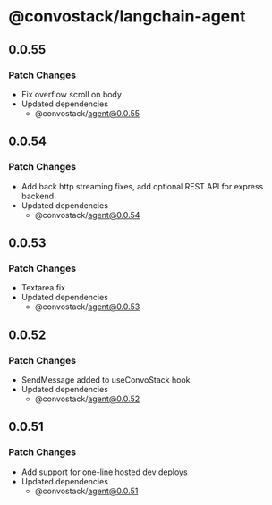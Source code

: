 # @convostack/langchain-agent

## 0.0.55

### Patch Changes

- Fix overflow scroll on body
- Updated dependencies
  - @convostack/agent@0.0.55

## 0.0.54

### Patch Changes

- Add back http streaming fixes, add optional REST API for express backend
- Updated dependencies
  - @convostack/agent@0.0.54

## 0.0.53

### Patch Changes

- Textarea fix
- Updated dependencies
  - @convostack/agent@0.0.53

## 0.0.52

### Patch Changes

- SendMessage added to useConvoStack hook
- Updated dependencies
  - @convostack/agent@0.0.52

## 0.0.51

### Patch Changes

- Add support for one-line hosted dev deploys
- Updated dependencies
  - @convostack/agent@0.0.51
